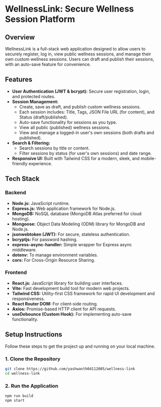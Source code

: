 # WellnessLink: Secure Wellness Session Platform

## Overview
WellnessLink is a full-stack web application designed to allow users to securely register, log in, view public wellness sessions, and manage their own custom wellness sessions. Users can draft and publish their sessions, with an auto-save feature for convenience.

## Features

* **User Authentication (JWT & bcrypt):** Secure user registration, login, and protected routes.
* **Session Management:**
    * Create, save as draft, and publish custom wellness sessions.
    * Each session includes: Title, Tags, JSON File URL (for content), and Status (draft/published).
    * Auto-save functionality for sessions as you type.
    * View all public (published) wellness sessions.
    * View and manage a logged-in user's own sessions (both drafts and published).
* **Search & Filtering:**
    * Search sessions by title or content.
    * Filter sessions by status (for user's own sessions) and date range.
* **Responsive UI:** Built with Tailwind CSS for a modern, sleek, and mobile-friendly experience.

## Tech Stack

### Backend
* **Node.js:** JavaScript runtime.
* **Express.js:** Web application framework for Node.js.
* **MongoDB:** NoSQL database (MongoDB Atlas preferred for cloud hosting).
* **Mongoose:** Object Data Modeling (ODM) library for MongoDB and Node.js.
* **jsonwebtoken (JWT):** For secure, stateless authentication.
* **bcryptjs:** For password hashing.
* **express-async-handler:** Simple wrapper for Express async middleware.
* **dotenv:** To manage environment variables.
* **cors:** For Cross-Origin Resource Sharing.

### Frontend
* **React.js:** JavaScript library for building user interfaces.
* **Vite:** Fast development build tool for modern web projects.
* **Tailwind CSS:** Utility-first CSS framework for rapid UI development and responsiveness.
* **React Router DOM:** For client-side routing.
* **Axios:** Promise-based HTTP client for API requests.
* **useDebounce (Custom Hook):** For implementing auto-save functionality.

## Setup Instructions

Follow these steps to get the project up and running on your local machine.


### 1. Clone the Repository

```bash
git clone https://github.com/yashwanth04112005/wellness-link
cd wellness-link

```
### 2. Run the Application
```bash
npm run build
npm start
```
